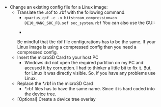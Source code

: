 - Change an existing config file for a Linux image:
    - Translate the .sof to .rbf with the following command:
        - ```quartus_cpf -c -o bitstream_compression=on DE10_NANO_SOC_FB.sof soc_system.rbf```
        You can also use the GUI:
        - ```files -> Convert Programming files -> ...
        Be mindful that the rbf file configurations has to be the same. If your Linux image is using a compressed config then you need a compressed config.
    - Insert the microSD Card to your host PC
        - Windows did not open the required partition on my PC and accused it by corruption. I had to thinker a little bit to fix it. But, for Linux it was directly visible. So, if you have any problems use Linux.
    - Replace the *.rbf in the microSD Card
        - *.rbf files has to have the same name. Since it is hard coded into the device tree.
    - [Optional] Create a device tree overlay
